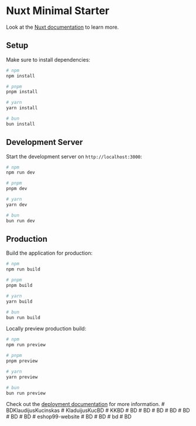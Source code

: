 # Nuxt Minimal Starter

Look at the [Nuxt documentation](https://nuxt.com/docs/getting-started/introduction) to learn more.

## Setup

Make sure to install dependencies:

```bash
# npm
npm install

# pnpm
pnpm install

# yarn
yarn install

# bun
bun install
```

## Development Server

Start the development server on `http://localhost:3000`:

```bash
# npm
npm run dev

# pnpm
pnpm dev

# yarn
yarn dev

# bun
bun run dev
```

## Production

Build the application for production:

```bash
# npm
npm run build

# pnpm
pnpm build

# yarn
yarn build

# bun
bun run build
```

Locally preview production build:

```bash
# npm
npm run preview

# pnpm
pnpm preview

# yarn
yarn preview

# bun
bun run preview
```

Check out the [deployment documentation](https://nuxt.com/docs/getting-started/deployment) for more information.
#   B D K l a u d i j u s K u c i n s k a s  
 #   K l a d u i j u s K u c B D  
 #   K K B D  
 #   B D  
 #   B D  
 #   B D  
 #   B D  
 #   B D  
 #   B D  
 #   B D  
 #   e s h o p 9 9 - w e b s i t e  
 #   B D  
 #   B D  
 #   b d  
 #   B D  
 